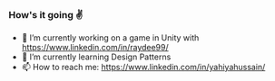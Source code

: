 ### How's it going :v:

<!--
**YahiyaHussain/YahiyaHussain** is a ✨ _special_ ✨ repository because its `README.md` (this file) appears on your GitHub profile.

Here are some ideas to get you started:
-->
- 🔭 I’m currently working on a game in Unity with https://www.linkedin.com/in/raydee99/
- 🌱 I’m currently learning Design Patterns
- 📫 How to reach me: https://www.linkedin.com/in/yahiyahussain/

